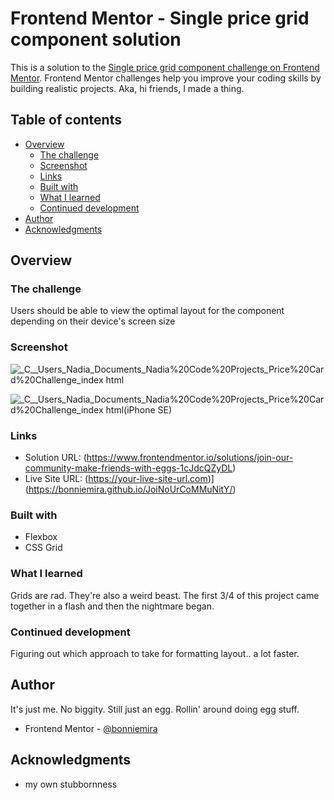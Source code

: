 # Frontend Mentor - Single price grid component solution

This is a solution to the [Single price grid component challenge on Frontend Mentor](https://www.frontendmentor.io/challenges/single-price-grid-component-5ce41129d0ff452fec5abbbc). Frontend Mentor challenges help you improve your coding skills by building realistic projects. Aka, hi friends, I made a thing.

## Table of contents

- [Overview](#overview)
  - [The challenge](#the-challenge)
  - [Screenshot](#screenshot)
  - [Links](#links)
  - [Built with](#built-with)
  - [What I learned](#what-i-learned)
  - [Continued development](#continued-development)
- [Author](#author)
- [Acknowledgments](#acknowledgments)

## Overview

### The challenge

Users should be able to view the optimal layout for the component depending on their device's screen size

### Screenshot

![_C__Users_Nadia_Documents_Nadia%20Code%20Projects_Price%20Card%20Challenge_index html](https://github.com/bonniemira/JoiNoUrCoMMuNitY/assets/124724575/d7f4fe03-31fa-4d15-bbcc-e9ff04a4ca66)

![_C__Users_Nadia_Documents_Nadia%20Code%20Projects_Price%20Card%20Challenge_index html(iPhone SE)](https://github.com/bonniemira/JoiNoUrCoMMuNitY/assets/124724575/678ccde0-c3bb-4a65-84b4-8333f3910c83)

### Links

- Solution URL: (https://www.frontendmentor.io/solutions/join-our-community-make-friends-with-eggs-1cJdcQZyDL)
- Live Site URL: (https://your-live-site-url.com)](https://bonniemira.github.io/JoiNoUrCoMMuNitY/)

### Built with

- Flexbox
- CSS Grid

### What I learned

Grids are rad. They're also a weird beast. The first 3/4 of this project came together in a flash and then the nightmare began. 

### Continued development

Figuring out which approach to take for formatting layout.. a lot faster. 

## Author

It's just me. No biggity. Still just an egg. Rollin' around doing egg stuff. 
- Frontend Mentor - [@bonniemira](https://www.frontendmentor.io/profile/bonniemira)


## Acknowledgments

- my own stubbornness
